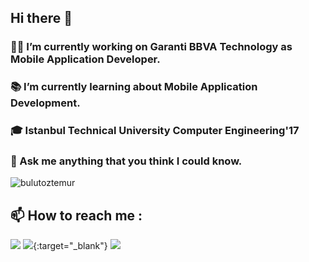 ## Hi there 👋

### :man_technologist: I’m currently working on Garanti BBVA Technology as Mobile Application Developer.
### :books: I’m currently learning about Mobile Application Development. 
### :mortar_board: Istanbul Technical University Computer Engineering'17
### 💬 Ask me anything that you think I could know.

<p align="left"> <img src="https://komarev.com/ghpvc/?username=bulutoztemur" alt="bulutoztemur" /> </p>

## :mailbox: How to reach me :
[<img src="https://img.icons8.com/bubbles/50/000000/gmail.png"/>](mailto:bulutoztemur@gmail.com)
[<img target="_blank" src="https://img.icons8.com/bubbles/50/000000/linkedin.png"/>](https://www.linkedin.com/in/bulutoztemur/){:target="_blank"}
[<img target="_blank" src="https://img.icons8.com/bubbles/50/000000/instagram.png"/>](https://instagram.com/bulutoztemur/)
<!--
[<img target="_blank" src="https://img.icons8.com/bubbles/50/000000/twitter.png"/>](https://www.twitter.com/bulutoztemur)

[![](https://img.shields.io/twitter/follow/bulutoztemur?style=social)](https://www.twitter.com/bulutoztemur)
[![](https://img.shields.io/github/followers/bulutoztemur?style=social)](https://www.github.com/bulutoztemur)
-->


